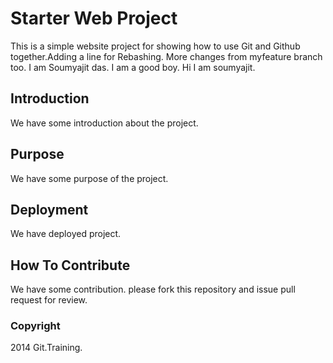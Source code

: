 # Starter Web Project

This is a simple website project for 
showing how to use Git and Github together.Adding  a line for Rebashing.
More changes from myfeature branch too. I am Soumyajit das. I am a good boy.
Hi I am soumyajit.

## Introduction

We have some introduction about the project.

## Purpose

We have some purpose of the project. 

## Deployment

We have deployed project.
 
## How To Contribute

We have some contribution.
please fork this repository and issue pull request for review.

### Copyright 

2014 Git.Training.
